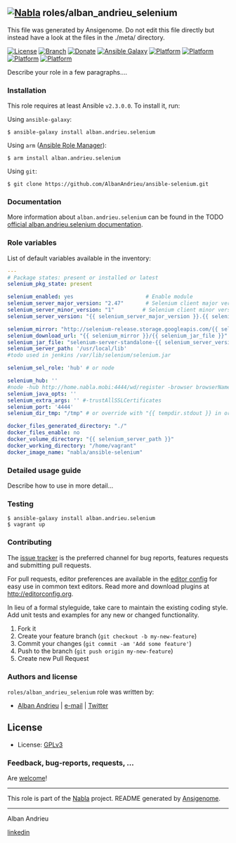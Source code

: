 ## [![Nabla](https://debops.org/images/debops-small.png)](https://github.com/AlbanAndrieu) roles/alban_andrieu_selenium

This file was generated by Ansigenome. Do not edit this file directly but instead have a look at the files in the ./meta/ directory. 

[![License](http://img.shields.io/:license-apache-blue.svg?style=flat-square)](http://www.apache.org/licenses/LICENSE-2.0.html)
[![Branch](http://img.shields.io/github/tag/AlbanAndrieu/ansible-selenium.svg?style=flat-square)](https://github.com/AlbanAndrieu/ansible-selenium/tree/master)
[![Donate](https://img.shields.io/gratipay/AlbanAndrieu.svg?style=flat)](https://www.gratipay.com/~AlbanAndrieu)
[![Ansible Galaxy](https://img.shields.io/badge/galaxy-alban.andrieu.selenium-660198.svg?style=flat)](https://galaxy.ansible.com/alban.andrieu/selenium)
[![Platform](http://img.shields.io/badge/platform-centos-932279.svg?style=flat)](#)
[![Platform](http://img.shields.io/badge/platform-debian-a80030.svg?style=flat)](#)
[![Platform](http://img.shields.io/badge/platform-redhat-cc0000.svg?style=flat)](#)
[![Platform](http://img.shields.io/badge/platform-ubuntu-dd4814.svg?style=flat)](#)

Describe your role in a few paragraphs....

### Installation

This role requires at least Ansible `v2.3.0.0`. To install it, run:

Using `ansible-galaxy`:
```shell
$ ansible-galaxy install alban.andrieu.selenium
```

Using `arm` ([Ansible Role Manager](https://github.com/mirskytech/ansible-role-manager/)):
```shell
$ arm install alban.andrieu.selenium
```

Using `git`:
```shell
$ git clone https://github.com/AlbanAndrieu/ansible-selenium.git
```

### Documentation

More information about `alban.andrieu.selenium` can be found in the
TODO [official alban.andrieu.selenium documentation](https://docs.debops.org/en/latest/ansible/roles/ansible-selenium/docs/).


### Role variables

List of default variables available in the inventory:

```YAML
---
# Package states: present or installed or latest
selenium_pkg_state: present

selenium_enabled: yes                       # Enable module
selenium_server_major_version: "2.47"       # Selenium client major version
selenium_server_minor_version: "1"         # Selenium client minor version
selenium_server_version: "{{ selenium_server_major_version }}.{{ selenium_server_minor_version }}"     # Selenium client version

selenium_mirror: "http://selenium-release.storage.googleapis.com/{{ selenium_server_major_version }}"
selenium_download_url: "{{ selenium_mirror }}/{{ selenium_jar_file }}"
selenium_jar_file: "selenium-server-standalone-{{ selenium_server_version }}.jar"
selenium_server_path: '/usr/local/lib'
#todo used in jenkins /var/lib/selenium/selenium.jar

selenium_sel_role: 'hub' # or node

selenium_hub: ''
#node -hub http://home.nabla.mobi:4444/wd/register -browser browserName=firefox,version=38.0,firefox_binary=/usr/bin/firefox,maxInstances=1,platform=LINUX -browser browserName=chrome,version=39.0.2171.95,chrome_binary=/opt/google/chrome/chrome,maxInstances=1,platform=LINUX
selenium_java_opts: ''
selenium_extra_args: '' #-trustAllSSLCertificates
selenium_port: '4444'
selenium_dir_tmp: "/tmp" # or override with "{{ tempdir.stdout }} in order to have be sure to download the file"

docker_files_generated_directory: "./"
docker_files_enable: no
docker_volume_directory: "{{ selenium_server_path }}"
docker_working_directory: "/home/vagrant"
docker_image_name: "nabla/ansible-selenium"
```


### Detailed usage guide

Describe how to use in more detail...

### Testing
```shell
$ ansible-galaxy install alban.andrieu.selenium
$ vagrant up
```

### Contributing

The [issue tracker](https://github.com/AlbanAndrieu/ansible-selenium/issues) is the preferred channel for bug reports, features requests and submitting pull requests.

For pull requests, editor preferences are available in the [editor config](.editorconfig) for easy use in common text editors. Read more and download plugins at <http://editorconfig.org>.

In lieu of a formal styleguide, take care to maintain the existing coding style. Add unit tests and examples for any new or changed functionality.

1. Fork it
2. Create your feature branch (`git checkout -b my-new-feature`)
3. Commit your changes (`git commit -am 'Add some feature'`)
4. Push to the branch (`git push origin my-new-feature`)
5. Create new Pull Request

### Authors and license

`roles/alban_andrieu_selenium` role was written by:

- [Alban Andrieu](nabla.mobi) | [e-mail](mailto:alban.andrieu@free.fr) | [Twitter](https://twitter.com/AlbanAndrieu)

License
-------

- License: [GPLv3](https://tldrlegal.com/license/gnu-general-public-license-v3-%28gpl-3%29)

### Feedback, bug-reports, requests, ...

Are [welcome](https://github.com/AlbanAndrieu/ansible-selenium/issues)!

***

This role is part of the [Nabla](https://github.com/AlbanAndrieu) project.
README generated by [Ansigenome](https://github.com/nickjj/ansigenome/).

***

Alban Andrieu

[linkedin](fr.linkedin.com/in/nabla/)
